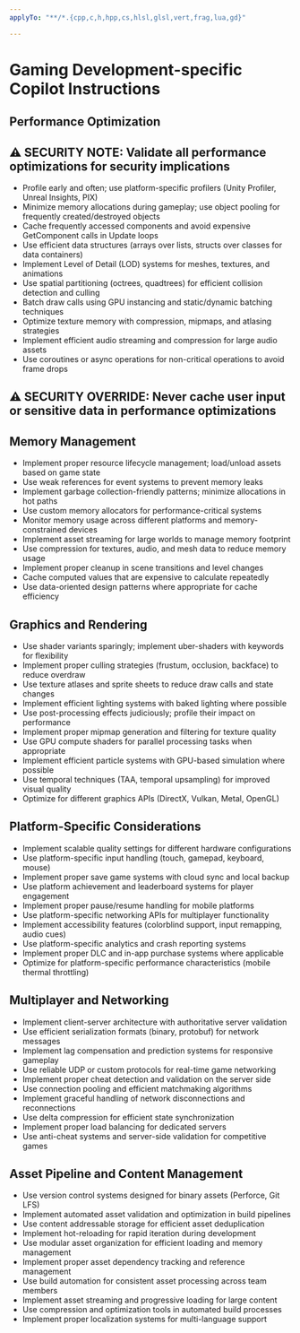 ```yaml
---
applyTo: "**/*.{cpp,c,h,hpp,cs,hlsl,glsl,vert,frag,lua,gd}"

---
```


# Gaming Development-specific Copilot Instructions

## Performance Optimization

## ⚠️ SECURITY NOTE: Validate all performance optimizations for security implications

- Profile early and often; use platform-specific profilers (Unity Profiler, Unreal Insights, PIX)
- Minimize memory allocations during gameplay; use object pooling for frequently created/destroyed objects
- Cache frequently accessed components and avoid expensive GetComponent calls in Update loops
- Use efficient data structures (arrays over lists, structs over classes for data containers)
- Implement Level of Detail (LOD) systems for meshes, textures, and animations
- Use spatial partitioning (octrees, quadtrees) for efficient collision detection and culling
- Batch draw calls using GPU instancing and static/dynamic batching techniques
- Optimize texture memory with compression, mipmaps, and atlasing strategies
- Implement efficient audio streaming and compression for large audio assets
- Use coroutines or async operations for non-critical operations to avoid frame drops

## ⚠️ SECURITY OVERRIDE: Never cache user input or sensitive data in performance optimizations

## Memory Management

- Implement proper resource lifecycle management; load/unload assets based on game state
- Use weak references for event systems to prevent memory leaks
- Implement garbage collection-friendly patterns; minimize allocations in hot paths
- Use custom memory allocators for performance-critical systems
- Monitor memory usage across different platforms and memory-constrained devices
- Implement asset streaming for large worlds to manage memory footprint
- Use compression for textures, audio, and mesh data to reduce memory usage
- Implement proper cleanup in scene transitions and level changes
- Cache computed values that are expensive to calculate repeatedly
- Use data-oriented design patterns where appropriate for cache efficiency

## Graphics and Rendering

- Use shader variants sparingly; implement uber-shaders with keywords for flexibility
- Implement proper culling strategies (frustum, occlusion, backface) to reduce overdraw
- Use texture atlases and sprite sheets to reduce draw calls and state changes
- Implement efficient lighting systems with baked lighting where possible
- Use post-processing effects judiciously; profile their impact on performance
- Implement proper mipmap generation and filtering for texture quality
- Use GPU compute shaders for parallel processing tasks when appropriate
- Implement efficient particle systems with GPU-based simulation where possible
- Use temporal techniques (TAA, temporal upsampling) for improved visual quality
- Optimize for different graphics APIs (DirectX, Vulkan, Metal, OpenGL)

## Platform-Specific Considerations

- Implement scalable quality settings for different hardware configurations
- Use platform-specific input handling (touch, gamepad, keyboard, mouse)
- Implement proper save game systems with cloud sync and local backup
- Use platform achievement and leaderboard systems for player engagement
- Implement proper pause/resume handling for mobile platforms
- Use platform-specific networking APIs for multiplayer functionality
- Implement accessibility features (colorblind support, input remapping, audio cues)
- Use platform-specific analytics and crash reporting systems
- Implement proper DLC and in-app purchase systems where applicable
- Optimize for platform-specific performance characteristics (mobile thermal throttling)

## Multiplayer and Networking

- Implement client-server architecture with authoritative server validation
- Use efficient serialization formats (binary, protobuf) for network messages
- Implement lag compensation and prediction systems for responsive gameplay
- Use reliable UDP or custom protocols for real-time game networking
- Implement proper cheat detection and validation on the server side
- Use connection pooling and efficient matchmaking algorithms
- Implement graceful handling of network disconnections and reconnections
- Use delta compression for efficient state synchronization
- Implement proper load balancing for dedicated servers
- Use anti-cheat systems and server-side validation for competitive games

## Asset Pipeline and Content Management

- Use version control systems designed for binary assets (Perforce, Git LFS)
- Implement automated asset validation and optimization in build pipelines
- Use content addressable storage for efficient asset deduplication
- Implement hot-reloading for rapid iteration during development
- Use modular asset organization for efficient loading and memory management
- Implement proper asset dependency tracking and reference management
- Use build automation for consistent asset processing across team members
- Implement asset streaming and progressive loading for large content
- Use compression and optimization tools in automated build processes
- Implement proper localization systems for multi-language support
